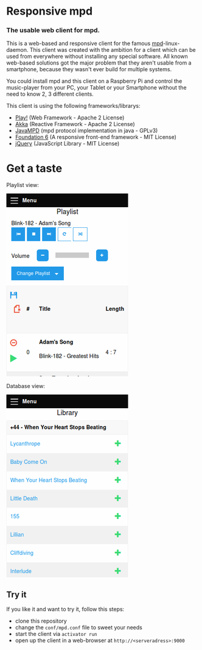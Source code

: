 # Responsive mpd
### The usable web client for mpd.

This is a web-based and responsive client for the famous [mpd](http://www.musicpd.org/)-linux-daemon. This client was created with the ambition for a client which can be used from everywhere without installing any special software. All known web-based solutions got the major problem that they aren't usable from a smartphone, because they wasn't ever build for multiple systems.

You could install mpd and this client on a Raspberry Pi and control the music-player from your PC, your Tablet or your Smartphone without the need to know 2, 3 different clients.

This client is using the following frameworks/librarys:
- [Play!](https://www.playframework.com/)
(Web Framework - Apache 2 License)
- [Akka](http://akka.io/)
(Reactive Framework - Apache 2 License)
- [JavaMPD](http://www.thejavashop.net/javampd/)
(mpd protocol implementation in java - GPLv3)
- [Foundation 6](http://foundation.zurb.com/sites)
(A responsive front-end framework - MIT License)
- [jQuery](https://jquery.com/)
(JavaScript Library - MIT License)

# Get a taste
Playlist view:

![Playlist](doc/img/playlist.png)

Database view:

![Database](doc/img/lib.png)

## Try it
If you like it and want to try it, follow this steps:
- clone this repository
- change the ```conf/mpd.conf``` file to sweet your needs
- start the client via ```activator run```
- open up the client in a web-browser at ```http://<serveradress>:9000```
